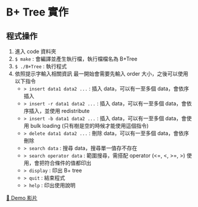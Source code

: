 # B+ Tree 實作

## 程式操作
1. 進入 code 資料夾
2. `$ make` : 會編譯並產生執行檔，執行檔檔名為 B+Tree
3. `$ ./B+Tree` : 執行程式
4. 依照提示字輸入相關資訊
最一開始會需要先輸入 order 大小，之後可以使用以下指令
    - `> insert data1 data2 ...` : 插入 data，可以有一至多個 data，會依序插入
    - `> insert -r data1 data2 ...` : 插入 data，可以有一至多個 data，會依序插入，並使用 redistribute
    - `> insert -b data1 data2 ...` : 插入 data，可以有一至多個 data，會使用 bulk loading (只有樹是空的時候才能使用這個指令)
    - `> delete data1 data2 ...` : 刪除 data，可以有一至多個 data，會依序刪除
    - `> search data` : 搜尋 data，搜尋單一值存不存在
    - `> search operator data` : 範圍搜尋，需搭配 operator (<=, <, >=, >) 使用，會把符合條件的值都印出
    - `> display` : 印出 B+ tree
    - `> quit` : 結束程式 
    - `> help` : 印出使用說明


[🔗 Demo 影片](https://www.youtube.com/watch?v=um98XIR9P1o)           

